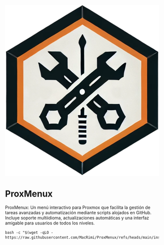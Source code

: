 ![ProxMenu Logo](https://github.com/MacRimi/ProxMenux/blob/main/images/proxmenu.png)
# ProxMenux
ProxMenux: Un menú interactivo para Proxmox que facilita la gestión de tareas avanzadas y automatización mediante scripts alojados en GitHub. Incluye soporte multiidioma, actualizaciones automáticas y una interfaz amigable para usuarios de todos los niveles.

```
bash -c "$(wget -qLO - https://raw.githubusercontent.com/MacRimi/ProxMenux/refs/heads/main/install_proxmenux.sh)"
```
